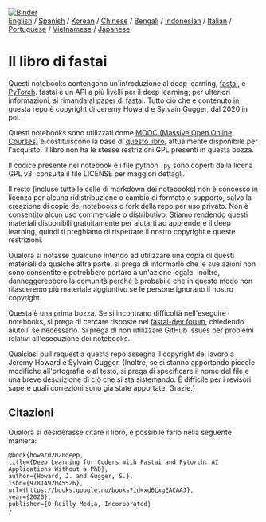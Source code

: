 [![Binder](https://mybinder.org/badge_logo.svg)](https://mybinder.org/v2/gh/fastai/fastbook/master)  
[English](./README.md) / [Spanish](./README_es.md) / [Korean](./README_ko.md) / [Chinese](./README_zh.md) / [Bengali](./README_bn.md) / [Indonesian](./README_id.md) / [Italian](./README_it.md) / [Portuguese](./README_pt.md) / [Vietnamese](./README_vn.md) / [Japanese](./README_ja.md)

# Il libro di fastai

Questi notebooks contengono un'introduzione al deep learning, [fastai](https://docs.fast.ai/), e [PyTorch](https://pytorch.org/). fastai è un API a più livelli per il deep learning; per ulteriori informazioni, si rimanda al [paper di fastai](https://www.mdpi.com/2078-2489/11/2/108). Tutto ciò che è contenuto in questa repo è copyright di Jeremy Howard e Sylvain Gugger, dal 2020 in poi.

Questi notebooks sono utilizzati come [MOOC (Massive Open Online Courses)](https://course.fast.ai) e costituiscono la base di [questo libro](https://www.amazon.com/Deep-Learning-Coders-fastai-PyTorch/dp/1492045527), attualmente disponibile per l'acquisto. Il libro non ha le stesse restrizioni GPL presenti in questa bozza.

Il codice presente nei notebook e i file python `.py` sono coperti dalla licena GPL v3; consulta il file LICENSE per maggiori dettagli.

Il resto (incluse tutte le celle di markdown dei notebooks) non è concesso in licenza per alcuna ridistribuzione o cambio di formato o supporto, salvo la creazione di copie dei notebooks o fork della repo per uso privato. Non è consentito alcun uso commerciale o distributivo. Stiamo rendendo questi materiali disponibili gratuitamente per aiutarti ad apprendere il deep learning, quindi ti preghiamo di rispettare il nostro copyright e queste restrizioni.

Qualora si notasse qualcuno intendo ad utilizzare una copia di questi materiali da qualche altra parte, si prega di informarlo che le sue azioni non sono consentite e potrebbero portare a un'azione legale. Inoltre, danneggerebbero la comunità perché è probabile che in questo modo non rilasceremo più materiale aggiuntivo se le persone ignorano il nostro copyright.

Questa è una prima bozza. Se si incontrano difficoltà nell'eseguire i notebooks, si prega di cercare risposte nel [fastai-dev forum](https://forums.fast.ai/c/fastai-users/fastai-dev/), chiedendo aiuto lì se necessario. Si prega di non utilizzare GitHub issues per problemi relativi all'esecuzione dei notebooks.

Qualsiasi pull request a questa repo assegna il copyright del lavoro a Jeremy Howard e Sylvain Gugger. (Inoltre, se si stanno apportando piccole modifiche all'ortografia o al testo, si prega di specificare il nome del file e una breve descrizione di ciò che si sta sistemando. È difficile per i revisori sapere quali correzioni sono già state apportate. Grazie.)

## Citazioni

Qualora si desiderasse citare il libro, è possibile farlo nella seguente maniera:

```
@book{howard2020deep,
title={Deep Learning for Coders with Fastai and Pytorch: AI Applications Without a PhD},
author={Howard, J. and Gugger, S.},
isbn={9781492045526},
url={https://books.google.no/books?id=xd6LxgEACAAJ},
year={2020},
publisher={O'Reilly Media, Incorporated}
}
```
